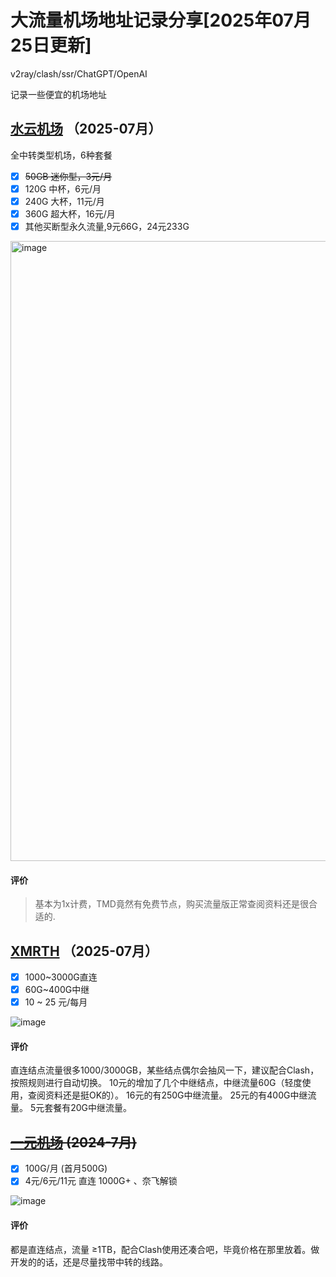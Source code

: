 # 大流量机场地址记录分享[2025年07月25日更新]
v2ray/clash/ssr/ChatGPT/OpenAI

记录一些便宜的机场地址

## [水云机场](https://skt.shuiyun.org/#/register?code=fqMNBFNi) （2025-07月）
全中转类型机场，6种套餐
- [x] ~~50GB 迷你型，3元/月~~
- [x] 120G 中杯，6元/月
- [x] 240G 大杯，11元/月
- [x] 360G 超大杯，16元/月
- [x] 其他买断型永久流量,9元66G，24元233G

<img width="1248" height="992" alt="image" src="https://github.com/user-attachments/assets/d87714b4-dad6-406a-bda5-d498d723e9fb" />

#### 评价
> 基本为1x计费，TMD竟然有免费节点，购买流量版正常查阅资料还是很合适的.

## [XMRTH](https://www.xmrth.lol/auth/register?code=kkDm) （2025-07月）
- [x] 1000~3000G直连
- [x] 60G~400G中继
- [x] 10 ~ 25 元/每月

![image](https://github.com/user-attachments/assets/3f141137-3f8a-4843-a4d3-dc330958294c)

#### 评价 
直连结点流量很多1000/3000GB，某些结点偶尔会抽风一下，建议配合Clash，按照规则进行自动切换。
10元的增加了几个中继结点，中继流量60G（轻度使用，查阅资料还是挺OK的）。
16元的有250G中继流量。
25元的有400G中继流量。
5元套餐有20G中继流量。

## ~~[一元机场](https://xn--4gq62f52gdss.com/#/register?code=zAC3XckV) (2024-7月)~~
- [x] 100G/月 (首月500G)
- [x] 4元/6元/11元 直连 1000G+ 、奈飞解锁

![image](https://github.com/coderzeroflag/-v2ray_clash-/assets/111339236/bf6beea1-6918-45de-bf12-15d6309ded2b)


#### 评价
都是直连结点，流量 ≥1TB，配合Clash使用还凑合吧，毕竟价格在那里放着。做开发的的话，还是尽量找带中转的线路。
